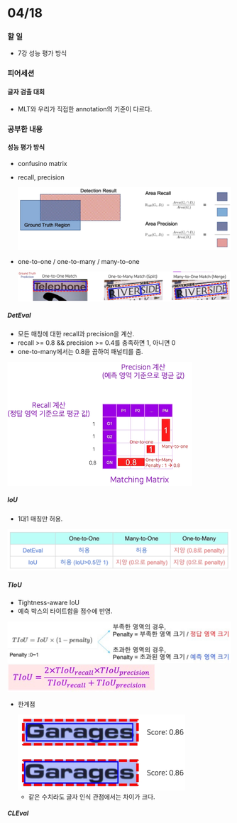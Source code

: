 # 04/18

### 할 일

* 7강 성능 평가 방식



### 피어세션

#### 글자 검출 대회

* MLT와 우리가 직접한 annotation의 기준이 다르다.




### 공부한 내용

#### 성능 평가 방식

* confusino matrix

* recall, precision

  <img src="0418.assets/image-20220419133208936.png" alt="image-20220419133208936" style="zoom:50%;" />

* one-to-one / one-to-many / many-to-one

  <img src="0418.assets/image-20220419133258412.png" alt="image-20220419133258412" style="zoom:50%;" />



##### DetEval

* 모든 매칭에 대한 recall과 precision을 계산.
* recall >= 0.8 && precision >= 0.4를 충족하면 1, 아니면 0
* one-to-many에서는 0.8을 곱하여 패널티를 줌.

<img src="0418.assets/image-20220419134206238.png" alt="image-20220419134206238" style="zoom:50%;" />



##### IoU

* 1대1 매칭만 허용.

<img src="0418.assets/image-20220419134316624.png" alt="image-20220419134316624" style="zoom:50%;" />



##### TIoU

* Tightness-aware IoU
* 예측 박스의 타이트함을 점수에 반영.

<img src="0418.assets/image-20220419134743643.png" alt="image-20220419134743643" style="zoom:50%;" />

<img src="0418.assets/image-20220419134759934.png" alt="image-20220419134759934" style="zoom:50%;" />

* 한계점

  <img src="0418.assets/image-20220419134821712.png" alt="image-20220419134821712" style="zoom:50%;" />

  * 같은 수치라도 글자 인식 관점에서는 차이가 크다.



##### CLEval

